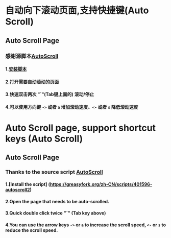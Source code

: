# 自动向下滚动页面,支持快捷键(Auto Scroll)

## Auto Scroll Page

### 感谢源脚本[AutoScroll](https://greasyfork.org/scripts/17851-autoscroll/code/AutoScroll.user.js)

#### 1.[安装脚本](https://greasyfork.org/zh-CN/scripts/401596-autoscroll2)<br/>
#### 2.打开需要自动滚动的页面<br/>
#### 3.快速双击两次 "`"(Tab键上面的)  滚动/停止<br/>
#### 4.可以使用方向键 `->` 或者 `a` 增加滚动速度、`<-` 或者 `s` 降低滚动速度<br/>



# Auto Scroll page, support shortcut keys (Auto Scroll)

## Auto Scroll Page

### Thanks to the source script [AutoScroll](https://greasyfork.org/scripts/17851-autoscroll/code/AutoScroll.user.js)

#### 1.[Install the script] (https://greasyfork.org/zh-CN/scripts/401596-autoscroll2)
#### 2.Open the page that needs to be auto-scrolled.
#### 3.Quick double click twice "`" (Tab key above)
#### 4.You can use the arrow keys `->` or `a` to increase the scroll speed, `<-` or `s` to reduce the scroll speed.
